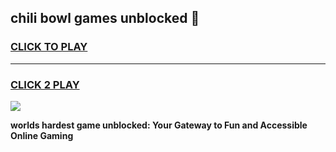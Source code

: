 
## chili bowl games unblocked 👋
<h3>
<a href="https://premium.freeplayer.one?title=chili_bowl_games_unblocked&ref=13F">CLICK TO PLAY</a></h3>
<hr>

<h3>
<a href="https://premium.freeplayer.one?title=chili_bowl_games_unblocked&ref=13F">CLICK 2 PLAY</a>
  
</h3>

<a href="https://premium.freeplayer.one?title=chili_bowl_games_unblocked&ref=12F/"><img src="https://clearcache.store/games.png"></a>


**worlds hardest game unblocked: Your Gateway to Fun and Accessible Online Gaming**
